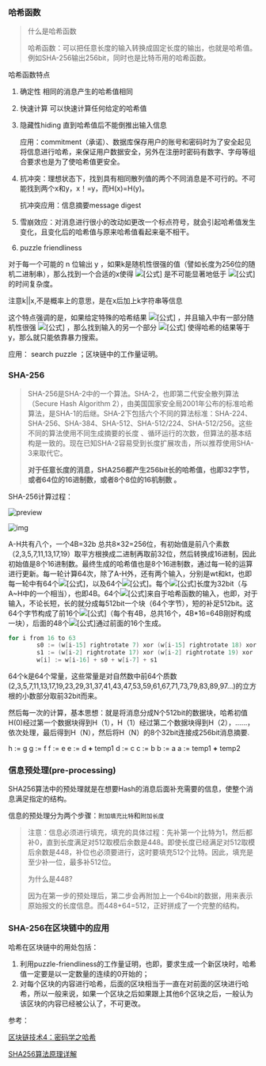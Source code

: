 ### 哈希函数  

> 什么是哈希函数
>
> 哈希函数：可以把任意长度的输入转换成固定长度的输出，也就是哈希值。例如SHA-256输出256bit，同时也是比特币用的哈希函数。
>
>  

哈希函数特点

1. 确定性   相同的消息产生的哈希值相同

2. 快速计算  可以快速计算任何给定的哈希值

3. 隐藏性hiding   直到哈希值后不能倒推出输入信息

   应用：commitment（承诺）、数据库保存用户的账号和密码时为了安全起见将信息进行哈希，来保证用户数据安全，另外在注册时密码有数字、字母等组合要求也是为了使哈希值更安全。

4. 抗冲突：理想状态下，找到具有相同散列值的两个不同消息是不可行的。不可能找到两个x和y，x！=y，而H(x)=H(y)。

   抗冲突应用：信息摘要message digest

5. 雪崩效应：对消息进行很小的改动如更改一个标点符号，就会引起哈希值发生变化，且变化后的哈希值与原来哈希值看起来毫不相干。

6.  puzzle friendliness

   对于每一个可能的 n 位输出 y ，如果k是随机性很强的值（譬如长度为256位的随机二进制串），那么找到一个合适的x使得 ![[公式]](https://www.zhihu.com/equation?tex=H%28k%7C%7Cx%29%3Dy) 是不可能显著地低于 ![[公式]](https://www.zhihu.com/equation?tex=2%5En) 的时间复杂度。

   注意k||x,不是概率上的意思，是在x后加上k字符串等信息

   这个特点强调的是，如果给定特殊的哈希结果 ![[公式]](https://www.zhihu.com/equation?tex=y) ，并且输入中有一部分随机性很强 ![[公式]](https://www.zhihu.com/equation?tex=k) ，那么找到输入的另一个部分 ![[公式]](https://www.zhihu.com/equation?tex=x) 使得哈希的结果等于y，那么就只能依靠暴力搜索。

   应用： search puzzle ；区块链中的工作量证明。

### SHA-256

> SHA-256是SHA-2中的一个算法。SHA-2，也即第二代安全散列算法（Secure Hash Algorithm 2），由美国国家安全局2001年公布的标准哈希算法，是SHA-1的后继。SHA-2下包括六个不同的算法标准：SHA-224、SHA-256、SHA-384、SHA-512、SHA-512/224、SHA-512/256。这些不同的算法使用不同生成摘要的长度 、循环运行的次数，但算法的基本结构是一致的。现在已知SHA-2容易受到长度扩展攻击，所以推荐使用SHA-3来取代它。
>
> **对于任意长度的消息，SHA256都产生256bit长的哈希值，也即32字节，或者64位的16进制数，或者8个8位的16机制数 。**



SHA-256计算过程：

![preview](https://pic3.zhimg.com/v2-109d2371c4ef8095fb10f628a68dc29b_r.jpg)

![img](https://pic1.zhimg.com/80/v2-ad361062a640ff9911d84d71517988fa_720w.jpg)



A-H共有八个，一个4B=32b 总共8×32=256位，有初始值是前八个素数（2,3,5,7,11,13,17,19）取平方根换成二进制再取前32位，然后转换成16进制，因此初始值是8个16进制数。最终生成的哈希值也是8个16进制数，通过每一轮的运算进行更新。每一轮计算64次，除了A-H外，还有两个输入，分别是wt和kt，也即每一轮中有64个![[公式]](https://www.zhihu.com/equation?tex=w)，以及64个![[公式]](https://www.zhihu.com/equation?tex=k)。每个![[公式]](https://www.zhihu.com/equation?tex=w)长度为32bit（与A~H中的一个相当），也即4B。64个![[公式]](https://www.zhihu.com/equation?tex=w)来自于哈希函数的输入，也即，对于输入，不论长短，长的就分成每512bit一个块（64个字节），短的补足512bit。这64个字节构成了前16个![[公式]](https://www.zhihu.com/equation?tex=w)（每个有4B，总共16个，4B*16=64B刚好构成一块），后面的48个![[公式]](https://www.zhihu.com/equation?tex=w)通过前面的16个生成。

```go
for i from 16 to 63
        s0 := (w[i-15] rightrotate 7) xor (w[i-15] rightrotate 18) xor (w[i-15] rightshift 3)
        s1 := (w[i-2] rightrotate 17) xor (w[i-2] rightrotate 19) xor (w[i-2] rightshift 10)
        w[i] := w[i-16] + s0 + w[i-7] + s1
```



64个k是64个常量，这些常量是对自然数中前64个质数(2,3,5,7,11,13,17,19,23,29,31,37,41,43,47,53,59,61,67,71,73,79,83,89,97…)的立方根的小数部分取前32bit而来。

然后每一次的计算，基本思想：就是将消息分成N个512bit的数据块，哈希初值H(0)经过第一个数据块得到H（1），H（1）经过第二个数据块得到H（2），……，依次处理，最后得到H（N），然后将H（N）的8个32bit连接成256bit消息摘要.

h := g
g := f
f := e
e := d **+** temp1
d := c
c := b
b := a
a := temp1 **+** temp2

### 信息预处理(pre-processing)

SHA256算法中的预处理就是在想要Hash的消息后面补充需要的信息，使整个消息满足指定的结构。

信息的预处理分为两个步骤：`附加填充比特`和`附加长度`

> 注意：信息必须进行填充，填充的具体过程：先补第一个比特为1，然后都补0，直到长度满足对512取模后余数是448。即使长度已经满足对512取模后余数是448，补位也必须要进行，这时要填充512个比特。因此，填充是至少补一位，最多补512位。
>
> 为什么是448?
>
> 因为在第一步的预处理后，第二步会再附加上一个64bit的数据，用来表示原始报文的长度信息。而448+64=512，正好拼成了一个完整的结构。



### SHA-256在区块链中的应用

哈希在区块链中的用处包括：

1. 利用puzzle-friendliness的工作量证明，也即，要求生成一个新区块时，哈希值一定要是以一定数量的连续的0开始的；
2. 对每个区块的内容进行哈希，后面的区块相当于一直在对前面的区块进行哈希，所以一般来说，如果一个区块之后如果跟上其他6个区块之后，一般认为该区块的内容已经被公认了，不可更改。



参考：

[区块链技术4：密码学之哈希](https://zhuanlan.zhihu.com/p/44544072)

[SHA256算法原理详解](https://blog.csdn.net/u011583927/article/details/80905740)